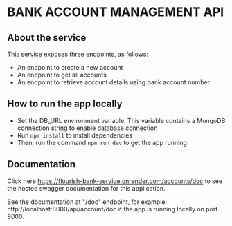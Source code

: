 # BANK ACCOUNT MANAGEMENT API

## About the service

This service exposes three endpoints, as follows:

- An endpoint to create a new account
- An endpoint to get all accounts
- An endpoint to retrieve account details using bank account number

## How to run the app locally
- Set the DB_URL environment variable. This variable contains a MongoDB connection string to enable database connection
- Run  ```npm install```  to install dependencies
- Then, run the command  ```npm run dev```  to get the app running

## Documentation

Click here https://flourish-bank-service.onrender.com/accounts/doc to see the hosted swagger documentation for this application.

See the documentation at "/doc" endpoint, for example: http://localhost:8000/api/account/doc if the app is running locally on port 8000.
